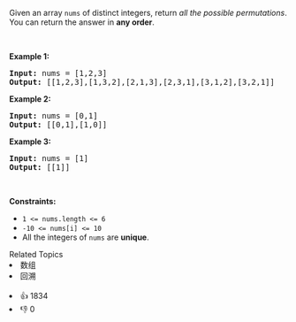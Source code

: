 <p>Given an array <code>nums</code> of distinct integers, return <em>all the possible permutations</em>. You can return the answer in <strong>any order</strong>.</p>

<p>&nbsp;</p>
<p><strong>Example 1:</strong></p>
<pre><strong>Input:</strong> nums = [1,2,3]
<strong>Output:</strong> [[1,2,3],[1,3,2],[2,1,3],[2,3,1],[3,1,2],[3,2,1]]
</pre><p><strong>Example 2:</strong></p>
<pre><strong>Input:</strong> nums = [0,1]
<strong>Output:</strong> [[0,1],[1,0]]
</pre><p><strong>Example 3:</strong></p>
<pre><strong>Input:</strong> nums = [1]
<strong>Output:</strong> [[1]]
</pre>
<p>&nbsp;</p>
<p><strong>Constraints:</strong></p>

<ul>
	<li><code>1 &lt;= nums.length &lt;= 6</code></li>
	<li><code>-10 &lt;= nums[i] &lt;= 10</code></li>
	<li>All the integers of <code>nums</code> are <strong>unique</strong>.</li>
</ul>
<div><div>Related Topics</div><div><li>数组</li><li>回溯</li></div></div><br><div><li>👍 1834</li><li>👎 0</li></div>